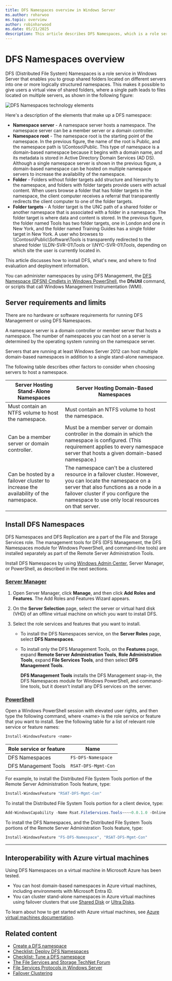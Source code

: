 ```yaml
---
title: DFS Namespaces overview in Windows Server
ms.author: roharwoo
ms.topic: overview
author: robinharwood
ms.date: 05/21/2025
description: This article describes DFS Namespaces, which is a role service in Windows Server enabling you to group shared folders located on different servers into one or more logically structured namespaces.
---
```


# DFS Namespaces overview

DFS (Distributed File System) Namespaces is a role service in Windows Server that enables you to group shared folders located on different servers into one or more logically structured namespaces. This makes it possible to give users a virtual view of shared folders, where a single path leads to files located on multiple servers, as shown in the following figure:

![DFS Namespaces technology elements](media/dfs-overview.png)

Here's a description of the elements that make up a DFS namespace:

- **Namespace server** - A namespace server hosts a namespace. The namespace server can be a member server or a domain controller.
- **Namespace root** - The namespace root is the starting point of the namespace. In the previous figure, the name of the root is Public, and the namespace path is \\\\Contoso\\Public. This type of namespace is a domain-based namespace because it begins with a domain name, and its metadata is stored in Active Directory Domain Services (AD DS). Although a single namespace server is shown in the previous figure, a domain-based namespace can be hosted on multiple namespace servers to increase the availability of the namespace.
- **Folder** - Folders without folder targets add structure and hierarchy to the namespace, and folders with folder targets provide users with actual content. When users browse a folder that has folder targets in the namespace, the client computer receives a referral that transparently redirects the client computer to one of the folder targets.
- **Folder targets** - A folder target is the UNC path of a shared folder or another namespace that is associated with a folder in a namespace. The folder target is where data and content is stored. In the previous figure, the folder named Tools has two folder targets, one in London and one in New York, and the folder named Training Guides has a single folder target in New York. A user who browses to \\\\Contoso\\Public\\Software\\Tools is transparently redirected to the shared folder \\\\LDN-SVR-01\\Tools or \\\\NYC-SVR-01\\Tools, depending on which site the user is currently located in.

This article discusses how to install DFS, what's new, and where to find evaluation and deployment information.

You can administer namespaces by using DFS Management, the [DFS Namespace (DFSN) Cmdlets in Windows PowerShell](/powershell/module/dfsn/), the **DfsUtil** command, or scripts that call Windows Management Instrumentation (WMI).

## Server requirements and limits

There are no hardware or software requirements for running DFS Management or using DFS Namespaces.

A namespace server is a domain controller or member server that hosts a namespace. The number of namespaces you can host on a server is determined by the operating system running on the namespace server.

Servers that are running at least Windows Server 2012 can host multiple domain-based namespaces in addition to a single stand-alone namespace.

The following table describes other factors to consider when choosing servers to host a namespace.

| Server Hosting Stand-Alone Namespaces | Server Hosting Domain-Based Namespaces |
| ---                                   |        ---                                |
| Must contain an NTFS volume to host the namespace.|Must contain an NTFS volume to host the namespace. |
| Can be a member server or domain controller.|Must be a member server or domain controller in the domain in which the namespace is configured. (This requirement applies to every namespace server that hosts a given domain-based namespace.) |
| Can be hosted by a failover cluster to increase the availability of the namespace.|The namespace can't be a clustered resource in a failover cluster. However, you can locate the namespace on a server that also functions as a node in a failover cluster if you configure the namespace to use only local resources on that server. |

## Install DFS Namespaces

DFS Namespaces and DFS Replication are a part of the File and Storage Services role. The management tools for DFS (DFS Management, the DFS Namespaces module for Windows PowerShell, and command-line tools) are installed separately as part of the Remote Server Administration Tools.

Install DFS Namespaces by using [Windows Admin Center](../../manage/windows-admin-center/overview.md), Server Manager, or PowerShell, as described in the next sections.

### [Server Manager](#tab/server-manager)

1. Open Server Manager, click **Manage**, and then click **Add Roles and Features**. The Add Roles and Features Wizard appears.

2. On the **Server Selection** page, select the server or virtual hard disk (VHD) of an offline virtual machine on which you want to install DFS.

3. Select the role services and features that you want to install.

    - To install the DFS Namespaces service, on the **Server Roles** page, select **DFS Namespaces**.

    - To install only the DFS Management Tools, on the **Features** page, expand **Remote Server Administration Tools**, **Role Administration Tools**, expand **File Services Tools**, and then select **DFS Management Tools**.

         **DFS Management Tools** installs the DFS Management snap-in, the DFS Namespaces module for Windows PowerShell, and command-line tools, but it doesn't install any DFS services on the server.

### [PowerShell](#tab/powershell)

Open a Windows PowerShell session with elevated user rights, and then type the following command, where <name\> is the role service or feature that you want to install. See the following table for a list of relevant role service or feature names:

```PowerShell
Install-WindowsFeature <name>
```

| Role service or feature | Name |
| ----------------------- | ---- |
| DFS Namespaces          | `FS-DFS-Namespace` |
| DFS Management Tools    | `RSAT-DFS-Mgmt-Con` |

For example, to install the Distributed File System Tools portion of the Remote Server Administration Tools feature, type:

```PowerShell
Install-WindowsFeature "RSAT-DFS-Mgmt-Con"
```

To install the Distributed File System Tools portion for a client device, type:

```PowerShell
Add-WindowsCapability -Name Rsat.FileServices.Tools~~~~0.0.1.0 -Online
```

To install the DFS Namespaces, and the Distributed File System Tools portions of the Remote Server Administration Tools feature, type:

```PowerShell
Install-WindowsFeature "FS-DFS-Namespace", "RSAT-DFS-Mgmt-Con"
```

---

## Interoperability with Azure virtual machines

Using DFS Namespaces on a virtual machine in Microsoft Azure has been tested.

- You can host domain-based namespaces in Azure virtual machines, including environments with Microsoft Entra ID.
- You can cluster stand-alone namespaces in Azure virtual machines using failover clusters that use [Shared Disk](/azure/virtual-machines/disks-shared) or [Ultra Disks](/azure/virtual-machines/disks-enable-ultra-ssd).

To learn about how to get started with Azure virtual machines, see [Azure virtual machines documentation](/azure/virtual-machines/).

## Related content

- [Create a DFS namespace](/windows-server/storage/dfs-namespaces/create-a-dfs-namespace?tabs=dfs-management-console)
- [Checklist: Deploy DFS Namespaces](/windows-server/storage/dfs-namespaces/checklist-deploy-dfs-namespaces)
- [Checklist: Tune a DFS namespace](/windows-server/storage/dfs-namespaces/checklist-tune-a-dfs-namespace)
- [The File Services and Storage TechNet Forum](/answers/topics/windows-server-storage.html)
- [File Services Protocols in Windows Server](/openspecs/windows_protocols/MS-WINPROTLP/df36f95e-6a6b-48d6-a3ae-35a17674f546)
- [Failover Clustering](../../failover-clustering/failover-clustering-overview.md)
